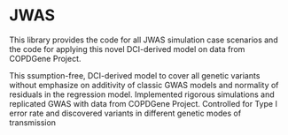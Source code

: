# JWAS
This library provides the code for all JWAS simulation case scenarios and the code for applying this novel DCI-derived model on data from COPDGene Project.


This ssumption-free, DCI-derived model to cover all genetic variants without emphasize on additivity of classic GWAS models and normality of residuals in the regression model. Implemented rigorous simulations and replicated GWAS with data from COPDGene Project. Controlled for Type I error rate and discovered variants in different genetic modes of transmission
